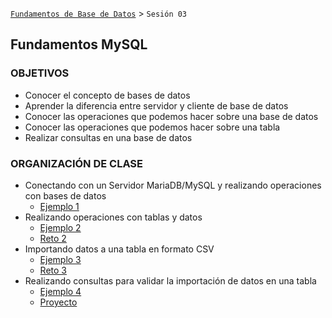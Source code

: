 [`Fundamentos de Base de Datos`](../Readme.md) > `Sesión 03`
## Fundamentos MySQL

### OBJETIVOS
- Conocer el concepto de bases de datos
- Aprender la diferencia entre servidor y cliente de base de datos
- Conocer las operaciones que podemos hacer sobre una base de datos
- Conocer las operaciones que podemos hacer sobre una tabla
- Realizar consultas en una base de datos

### ORGANIZACIÓN DE CLASE
- Conectando con un Servidor MariaDB/MySQL y realizando operaciones con bases de datos
   - [Ejemplo 1](Ejemplo-01)
- Realizando operaciones con tablas y datos
   - [Ejemplo 2](Ejemplo-02)
   - [Reto 2](Reto-02)
- Importando datos a una tabla en formato CSV
   - [Ejemplo 3](Ejemplo-03)
   - [Reto 3](Reto-03)
- Realizando consultas para validar la importación de datos en una tabla
    - [Ejemplo 4](Ejemplo-04)
    - [Proyecto](Proyecto)
